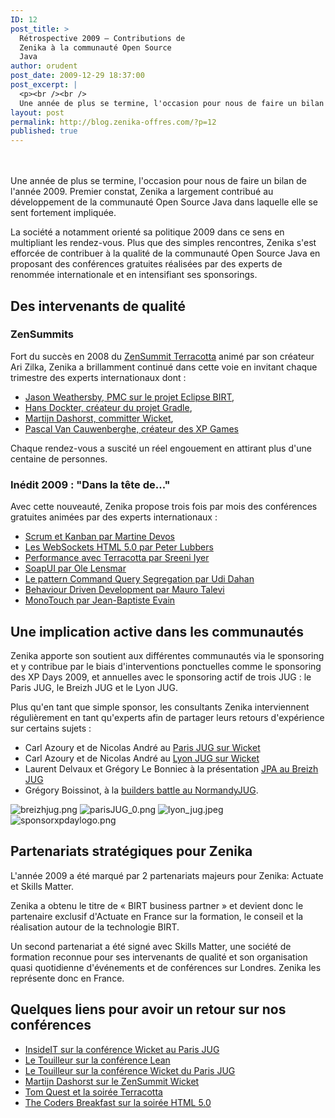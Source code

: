 ```yaml
---
ID: 12
post_title: >
  Rétrospective 2009 – Contributions de
  Zenika à la communauté Open Source
  Java
author: orudent
post_date: 2009-12-29 18:37:00
post_excerpt: |
  <p><br /><br />
  Une année de plus se termine, l'occasion pour nous de faire un bilan de l'année 2009.  Premier constat, Zenika a largement contribué au développement de la communauté Open Source Java dans laquelle elle se sent fortement impliquée.</p> <p>La société a notamment orienté sa politique 2009 dans ce sens en multipliant les rendez-vous. Plus que des simples rencontres, Zenika s'est efforcée de contribuer à la qualité de la communauté Open Source Java en proposant des conférences gratuites réalisées par des experts de renommée internationale et en intensifiant ses sponsorings.</p>
layout: post
permalink: http://blog.zenika-offres.com/?p=12
published: true
---
```

<p><br /><br />
Une année de plus se termine, l'occasion pour nous de faire un bilan de l'année 2009.  Premier constat, Zenika a largement contribué au développement de la communauté Open Source Java dans laquelle elle se sent fortement impliquée.</p> <p>La société a notamment orienté sa politique 2009 dans ce sens en multipliant les rendez-vous. Plus que des simples rencontres, Zenika s'est efforcée de contribuer à la qualité de la communauté Open Source Java en proposant des conférences gratuites réalisées par des experts de renommée internationale et en intensifiant ses sponsorings.</p>
<!--more-->
<h2>Des intervenants de qualité</h2> <h3>ZenSummits</h3> <p>Fort du succès en 2008 du <a href="http://www.zenika.com/zensummit-terracotta">ZenSummit Terracotta</a> animé par son créateur Ari Zilka, Zenika a brillamment continué dans cette voie en invitant chaque trimestre des experts internationaux dont&nbsp;:</p> <ul> <li><a href="http://www.zenika.com/zensummit-birt">Jason Weathersby, PMC sur le projet Eclipse BIRT</a>,</li> <li><a href="http://www.zenika.com/zensummit-gradle">Hans Dockter, créateur du projet Gradle</a>,</li> <li><a href="http://www.zenika.com/zensummit-wicket">Martijn Dashorst, committer Wicket</a>,</li> <li><a href="http://www.zenika.com/zensummit-lean">Pascal Van Cauwenberghe, créateur des XP Games</a></li> </ul> <p>Chaque rendez-vous a suscité un réel engouement en attirant plus d'une centaine de personnes.</p> <h3>Inédit 2009&nbsp;: "Dans la tête de..." </h3> <p>Avec cette nouveauté, Zenika propose trois fois par mois des conférences gratuites animées par des experts internationaux&nbsp;:</p> <ul> <li><a href="http://www.zenika.com/conference/agile/scrum-kanban-lean-avec-martine-devos">Scrum et Kanban par Martine Devos</a></li> <li><a href="http://www.zenika.com/conference/web_ria/applications-temps-reels-avec-html5-par-Peter-Lubbers">Les WebSockets HTML 5.0 par Peter Lubbers</a></li> <li><a href="http://www.zenika.com/conference/cloud_grid/performance-avec-terracotta-par-Sreenivasan-Iyer">Performance avec Terracotta par Sreeni Iyer</a></li> <li><a href="http://www.zenika.com/conference/qualite-tests/soapui-avec-ole-lensmar/">SoapUI par Ole Lensmar</a></li> <li><a href="http://www.zenika.com/conference/dotnet/command-query-responsability-segregation">Le pattern Command Query Segregation par Udi Dahan</a></li> <li><a href="http://www.zenika.com/conference/agile/bdd-behaviour-driven-development-avec-mauro-talevi">Behaviour Driven Development par Mauro Talevi</a></li> <li><a href="http://www.zenika.com/conference/dotnet/mono-touch-avec-jean-baptiste-evain/">MonoTouch par Jean-Baptiste Evain</a></li> </ul> <h2>Une implication active dans les communautés<br /></h2> <p>Zenika apporte son soutient aux différentes communautés via le sponsoring et y contribue par le biais d'interventions ponctuelles comme le sponsoring des XP Days 2009, et annuelles avec le sponsoring actif de trois JUG&nbsp;: le Paris JUG, le Breizh JUG et le Lyon JUG.</p> <p>Plus qu'en tant que simple sponsor, les consultants Zenika interviennent régulièrement en tant qu'experts afin de partager leurs retours d'expérience sur certains sujets&nbsp;:</p> <ul> <li>Carl Azoury et de Nicolas André au <a href="http://www.parisjug.org/xwiki/bin/view/Meeting/20090310">Paris JUG sur Wicket</a></li> <li>Carl Azoury et de Nicolas André au <a href="http://www.lyonjug.org/bin/view/Main/20091215">Lyon JUG sur Wicket</a></li> <li>Laurent Delvaux et Grégory Le Bonniec à la présentation <a href="http://sites.google.com/a/breizhjug.org/home/2009/soiree-jpa">JPA au Breizh JUG</a></li> <li>Grégory Boissinot, à la <a href="http://www.slideshare.net/aheritier/normandy-jug-builders-battle">builders battle au NormandyJUG</a>.</li> </ul> <p><img src="/wp-content/uploads/2015/07/breizhjug.png" alt="breizhjug.png" /> <img src="/wp-content/uploads/2015/07/parisJUG_0.png" alt="parisJUG_0.png" />   <img src="/wp-content/uploads/2015/07/lyon_jug.jpeg" alt="lyon_jug.jpeg" />  <img src="/wp-content/uploads/2015/07/sponsorxpdaylogo.png" alt="sponsorxpdaylogo.png" /><br /></p> <h2>Partenariats stratégiques pour Zenika<br /></h2> <p>L'année 2009 a été marqué par 2 partenariats majeurs pour Zenika: Actuate et Skills Matter.</p> <p>Zenika a obtenu le titre de « BIRT business partner » et devient donc le partenaire  exclusif d'Actuate en France sur la formation, le conseil et la réalisation autour de la technologie BIRT.</p> <p>Un second partenariat a été signé avec Skills Matter, une société de formation reconnue pour ses intervenants de qualité et son organisation quasi quotidienne d'événements et de conférences sur Londres. Zenika les représente donc en France.</p> <h2>Quelques liens pour avoir un retour sur nos conférences<br /></h2> <ul> <li><a href="http://www.insideit.fr/post/2009/03/11/Paris-JUG-Soiree-Wicket-Web-Semantique">InsideIT sur la conférence Wicket au Paris JUG</a></li> <li><a href="http://www.touilleur-express.fr/2009/01/22/presentation-de-lean-chez-zenika/">Le Touilleur sur la conférence Lean</a></li> <li><a href="http://www.touilleur-express.fr/2009/03/11/compte-rendu-de-la-presentation-de-wicket-et-du-web-semantique/">Le Touilleur sur la conférence Wicket du Paris JUG</a></li> <li><a href="http://wicketinaction.com/2009/05/wicket-paris-meetup-was-a-blast/">Martijn Dashorst sur le ZenSummit Wicket</a></li> <li><a href="http://www.tomsquest.com/blog/compte-rendu-terracotta-chez-zenika/">Tom Quest et la soirée Terracotta</a></li> <li><a href="http://thecodersbreakfast.net/index.php?post/2009/12/12/Compte-rendu-de-la-conférence-HTML5-par-Peter-Lubbers">The Coders Breakfast sur la soirée HTML 5.0</a></li> </ul>